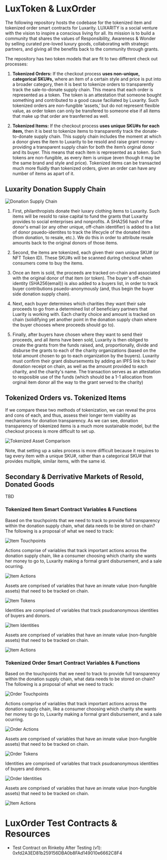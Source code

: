 # LuxToken & LuxOrder

The following repository hosts the codebase for the tokenized item and tokenized order smart contracts for Luxarity. LUXARITY is a social venture with the vision to inspire a conscious living for all. Its mission is to build a community that shares the values of Responsibility, Awareness & Wonder by selling curated pre-loved luxury goods, collaborating with strategic partners, and giving all the benefits back to the community through grants.

The repository has two token models that are fit to two different check out processes: 

1. **Tokenized Orders:** If the checkout process **uses non-unique, categorical SKU#s,** where an item of a certain style and price is put into a broader category,  then it is best to tokenize orders to transparently track the sale-to-donate supply chain. This means that each order is represented as a token. The token is an attestation that someone bought something and contributed to a good cause faciliated by Luxarity. Such tokenized orders are non-fungible ‘assets,’ but do not represent flexible value, as order token can only be transfered to someone else if all items that make up that order are trasnferred as well. 

2. **Tokenized Items:** If the checkout process **uses unique SKU#s for each item,**  then it is best to tokenize items to transparently track the donate-to-donate supply chain. This supply chain includes the moment at which a donor gives the item to Luxarity to be resold and raise grant money - providing a transparent supply chain for both the item’s orginal donor and its buyer. This means that each item is represented as a token. Such tokens are non-fungible, as every item is unique (even though it may be the same brand and style and price). Tokenized items can be transacted much more fluidly than tokenized orders, given an order can have any number of items as apart of it. 

## Luxarity Donation Supply Chain 
![Donation Supply Chain](https://github.com/ConsenSys/LuxToken/blob/master/ReadMeImgs/DonationSupplyChain.png)

1. First, philanthropists donate their luxary clothing items to Luxarity. Such items will be resold to raise capital to fund the grants that Luxarity provides to social enterprises and nonprofits. A SHA256 hash of the donor's email (or any other unique, off-chain identifier) is added to a list of donor psuedo-identites to track the lifecycle of the donated item (from donation, to resale, etc.). We do this in order to attribute resale amounts back to the original donors of those items.  

2. Second, the items are tokenized, each given their own unique SKU# (or NFT Token ID). These SKU#s will be scanned during checkout when consumers come to buy the items. 

3. Once an item is sold, the proceeds are tracked on-chain and associated with the original donor of that item (or token). The buyer's off-chain identity (SHA256(email)) is also added to a buyers list, in order to track buyer contributions psuedo-anonymously (and, thus begin the buyer side donation supply chain).

4. Next, each buyer determines which charities they want their sale proceeds to go from a determined list of beneficiary partners that Luarity is working with. Each charity choice and amount is tracked on chain (solidifying yet another point in the donation supply chain where the buyer chooses where proceeds should go to). 

5. Finally, after buyers have chosen where they want to send their proceeds, and all items have been sold, Luxarity is then obliged to create the grants from the funds raised, and, proportionally, divide and disburse the grants to each of the charity organizations (based on the total amount chosen to go to each organization by the buyers). Luxarity must confirm their grant disbursements by adding an IPFS link to their donation receipt on chain, as well as the amount provided to each charity, and the charity's name. The transaction serves as an attestation to resposible use of the funds (which should be a 1-1 allocation from orginal item donor all the way to the grant served to the charity)  


## Tokenized Orders vs. Tokenized Items
If we compare these two methods of tokenization, we can reveal the pros and cons of each, and thus, assess their longer term viability as mechanisms for donation transparency. As we can see, donation transparency of tokenized items is a much more sustainable model, but the checkout process is more difficult to set up.  

![Tokenized Asset Comparison](https://github.com/ConsenSys/LuxToken/blob/master/ReadMeImgs/TokenAssetComparison.png)

Note, that setting up a sales process is more difficult because it requires to tag every item with a unique SKU#, rather than a categorical SKU# that provides multiple, similar items, with the same id. 

## Secondary & Derrivative Markets of Resold, Donated Goods  
TBD

### Tokenized Item Smart Contract Variables & Functions  
Based on the touchpoints that we need to track to provide full transparency within the donation supply chain, what data needs to be stored on chain? The following is a proposal of what we need to track: 

![Item Touchpoints](https://github.com/ConsenSys/LuxToken/blob/master/ReadMeImgs/ItemTouchpoints.png)

Actions comprise of variables that track important actions across the donation supply chain, like a consumer choosing which charity she wants her money to go to, Luxarity making a formal grant disbursement, and a sale ocurring.

![Item Actions](https://github.com/ConsenSys/LuxToken/blob/master/ReadMeImgs/ItemActions.png)

Assets are comprised of variables that have an innate value (non-fungible assets) that need to be tracked on chain. 

![Item Tokens](https://github.com/ConsenSys/LuxToken/blob/master/ReadMeImgs/ItemTokens.png)

Identities are comprised of variables that track psudoanonymous identities of buyers and donors. 

![Item Identities](https://github.com/ConsenSys/LuxToken/blob/master/ReadMeImgs/TokenIdentities.png)

Assets are comprised of variables that have an innate value (non-fungible assets) that need to be tracked on chain. 

![Item Actions](https://github.com/ConsenSys/LuxToken/blob/master/ReadMeImgs/TokenActions.png)


### Tokenized Order Smart Contract Variables & Functions 
Based on the touchpoints that we need to track to provide full transparency within the donation supply chain, what data needs to be stored on chain? The following is a proposal of what we need to track: 

![Order Touchpoints](https://github.com/ConsenSys/LuxToken/blob/master/ReadMeImgs/OrderTouchpoints.png)

Actions comprise of variables that track important actions across the donation supply chain, like a consumer choosing which charity she wants her money to go to, Luxarity making a formal grant disbursement, and a sale ocurring.

![Order Actions](https://github.com/ConsenSys/LuxToken/blob/master/ReadMeImgs/OrderActions.png)

Assets are comprised of variables that have an innate value (non-fungible assets) that need to be tracked on chain. 

![Order Tokens](https://github.com/ConsenSys/LuxToken/blob/master/ReadMeImgs/OrderTokens.png)

Identities are comprised of variables that track psudoanonymous identities of buyers and donors. 

![Order Identities](https://github.com/ConsenSys/LuxToken/blob/master/ReadMeImgs/OrderIdentities.png)

Assets are comprised of variables that have an innate value (non-fungible assets) that need to be tracked on chain. 

![Item Actions](https://github.com/ConsenSys/LuxToken/blob/master/ReadMeImgs/TokenActions.png)

# LuxOrder Test Contracts & Resources
- Test Contract on Rinkeby After Testing (v1): 0xfd2A3ED81b259156DBA0b8FAd149010e6662C8F4
